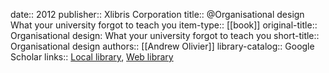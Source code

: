 date:: 2012
publisher:: Xlibris Corporation
title:: @Organisational design What your university forgot to teach you
item-type:: [[book]]
original-title:: Organisational design: What your university forgot to teach you
short-title:: Organisational design
authors:: [[Andrew Olivier]]
library-catalog:: Google Scholar
links:: [Local library](zotero://select/library/items/MAHZWGGC), [Web library](https://www.zotero.org/users/6520516/items/MAHZWGGC)
